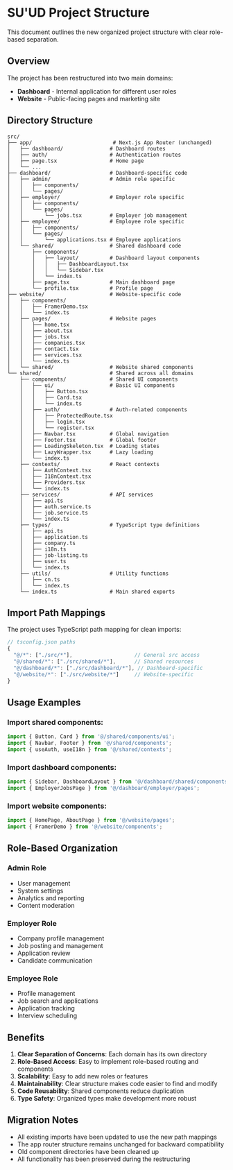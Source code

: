 # SU'UD Project Structure

This document outlines the new organized project structure with clear role-based separation.

## Overview

The project has been restructured into two main domains:
- **Dashboard** - Internal application for different user roles
- **Website** - Public-facing pages and marketing site

## Directory Structure

```
src/
├── app/                          # Next.js App Router (unchanged)
│   ├── dashboard/               # Dashboard routes
│   ├── auth/                    # Authentication routes  
│   ├── page.tsx                 # Home page
│   └── ...
├── dashboard/                   # Dashboard-specific code
│   ├── admin/                   # Admin role specific
│   │   ├── components/
│   │   └── pages/
│   ├── employer/                # Employer role specific
│   │   ├── components/
│   │   └── pages/
│   │       └── jobs.tsx         # Employer job management
│   ├── employee/                # Employee role specific
│   │   ├── components/
│   │   └── pages/
│   │       └── applications.tsx # Employee applications
│   └── shared/                  # Shared dashboard code
│       ├── components/
│       │   ├── layout/          # Dashboard layout components
│       │   │   ├── DashboardLayout.tsx
│       │   │   └── Sidebar.tsx
│       │   └── index.ts
│       ├── page.tsx             # Main dashboard page
│       └── profile.tsx          # Profile page
├── website/                     # Website-specific code
│   ├── components/
│   │   ├── FramerDemo.tsx
│   │   └── index.ts
│   ├── pages/                   # Website pages
│   │   ├── home.tsx
│   │   ├── about.tsx
│   │   ├── jobs.tsx
│   │   ├── companies.tsx
│   │   ├── contact.tsx
│   │   ├── services.tsx
│   │   └── index.ts
│   └── shared/                  # Website shared components
└── shared/                      # Shared across all domains
    ├── components/              # Shared UI components
    │   ├── ui/                  # Basic UI components
    │   │   ├── Button.tsx
    │   │   ├── Card.tsx
    │   │   └── index.ts
    │   ├── auth/                # Auth-related components
    │   │   ├── ProtectedRoute.tsx
    │   │   ├── login.tsx
    │   │   └── register.tsx
    │   ├── Navbar.tsx           # Global navigation
    │   ├── Footer.tsx           # Global footer
    │   ├── LoadingSkeleton.tsx  # Loading states
    │   ├── LazyWrapper.tsx      # Lazy loading
    │   └── index.ts
    ├── contexts/                # React contexts
    │   ├── AuthContext.tsx
    │   ├── I18nContext.tsx
    │   ├── Providers.tsx
    │   └── index.ts
    ├── services/                # API services
    │   ├── api.ts
    │   ├── auth.service.ts
    │   ├── job.service.ts
    │   └── index.ts
    ├── types/                   # TypeScript type definitions
    │   ├── api.ts
    │   ├── application.ts
    │   ├── company.ts
    │   ├── i18n.ts
    │   ├── job-listing.ts
    │   ├── user.ts
    │   └── index.ts
    ├── utils/                   # Utility functions
    │   ├── cn.ts
    │   └── index.ts
    └── index.ts                 # Main shared exports
```

## Import Path Mappings

The project uses TypeScript path mapping for clean imports:

```typescript
// tsconfig.json paths
{
  "@/*": ["./src/*"],                    // General src access
  "@/shared/*": ["./src/shared/*"],      // Shared resources
  "@/dashboard/*": ["./src/dashboard/*"], // Dashboard-specific
  "@/website/*": ["./src/website/*"]     // Website-specific
}
```

## Usage Examples

### Import shared components:
```typescript
import { Button, Card } from '@/shared/components/ui';
import { Navbar, Footer } from '@/shared/components';
import { useAuth, useI18n } from '@/shared/contexts';
```

### Import dashboard components:
```typescript
import { Sidebar, DashboardLayout } from '@/dashboard/shared/components';
import { EmployerJobsPage } from '@/dashboard/employer/pages';
```

### Import website components:
```typescript
import { HomePage, AboutPage } from '@/website/pages';
import { FramerDemo } from '@/website/components';
```

## Role-Based Organization

### Admin Role
- User management
- System settings
- Analytics and reporting
- Content moderation

### Employer Role
- Company profile management
- Job posting and management
- Application review
- Candidate communication

### Employee Role
- Profile management
- Job search and applications
- Application tracking
- Interview scheduling

## Benefits

1. **Clear Separation of Concerns**: Each domain has its own directory
2. **Role-Based Access**: Easy to implement role-based routing and components
3. **Scalability**: Easy to add new roles or features
4. **Maintainability**: Clear structure makes code easier to find and modify
5. **Code Reusability**: Shared components reduce duplication
6. **Type Safety**: Organized types make development more robust

## Migration Notes

- All existing imports have been updated to use the new path mappings
- The app router structure remains unchanged for backward compatibility
- Old component directories have been cleaned up
- All functionality has been preserved during the restructuring
